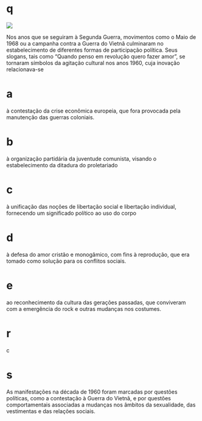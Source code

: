 # q
![](https://firebasestorage.googleapis.com/v0/b/firebase-enemio.appspot.com/o/questoes%2F531%2F850050ec-ba51-81c2-d797-01c4a2c3a765.png?alt=media\&token=1e26839c-86e0-4f4b-bfa3-b7e604b48a2f)

Nos anos que se seguiram à Segunda Guerra, movimentos como o Maio de 1968 ou a campanha contra a Guerra do Vietnã culminaram no estabelecimento de diferentes formas de participação política. Seus slogans, tais como “Quando penso em revolução quero fazer amor”, se tornaram símbolos da agitação cultural nos anos 1960, cuja inovação relacionava-se

# a
à contestação da crise econômica europeia, que fora provocada pela manutenção das guerras coloniais.

# b
à organização partidária da juventude comunista, visando o estabelecimento da ditadura do proletariado

# c
à unificação das noções de libertação social e libertação individual, fornecendo um significado político ao uso do corpo

# d
à defesa do amor cristão e monogâmico, com fins à reprodução, que era tomado como solução para os conflitos sociais.

# e
ao reconhecimento da cultura das gerações passadas, que conviveram com a emergência do rock e outras mudanças nos costumes.

# r
c

# s
As manifestações na década de 1960 foram marcadas por questões políticas, como a contestação à Guerra do Vietnã, e por questões comportamentais associadas a mudanças nos âmbitos da sexualidade, das vestimentas e das relações sociais.
